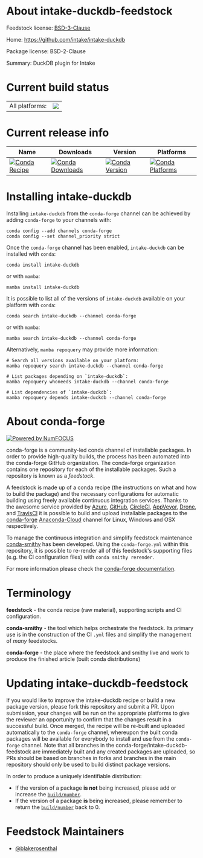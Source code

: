 About intake-duckdb-feedstock
=============================

Feedstock license: [BSD-3-Clause](https://github.com/conda-forge/intake-duckdb-feedstock/blob/main/LICENSE.txt)

Home: https://github.com/intake/intake-duckdb

Package license: BSD-2-Clause

Summary: DuckDB plugin for Intake

Current build status
====================


<table><tr><td>All platforms:</td>
    <td>
      <a href="https://dev.azure.com/conda-forge/feedstock-builds/_build/latest?definitionId=19108&branchName=main">
        <img src="https://dev.azure.com/conda-forge/feedstock-builds/_apis/build/status/intake-duckdb-feedstock?branchName=main">
      </a>
    </td>
  </tr>
</table>

Current release info
====================

| Name | Downloads | Version | Platforms |
| --- | --- | --- | --- |
| [![Conda Recipe](https://img.shields.io/badge/recipe-intake--duckdb-green.svg)](https://anaconda.org/conda-forge/intake-duckdb) | [![Conda Downloads](https://img.shields.io/conda/dn/conda-forge/intake-duckdb.svg)](https://anaconda.org/conda-forge/intake-duckdb) | [![Conda Version](https://img.shields.io/conda/vn/conda-forge/intake-duckdb.svg)](https://anaconda.org/conda-forge/intake-duckdb) | [![Conda Platforms](https://img.shields.io/conda/pn/conda-forge/intake-duckdb.svg)](https://anaconda.org/conda-forge/intake-duckdb) |

Installing intake-duckdb
========================

Installing `intake-duckdb` from the `conda-forge` channel can be achieved by adding `conda-forge` to your channels with:

```
conda config --add channels conda-forge
conda config --set channel_priority strict
```

Once the `conda-forge` channel has been enabled, `intake-duckdb` can be installed with `conda`:

```
conda install intake-duckdb
```

or with `mamba`:

```
mamba install intake-duckdb
```

It is possible to list all of the versions of `intake-duckdb` available on your platform with `conda`:

```
conda search intake-duckdb --channel conda-forge
```

or with `mamba`:

```
mamba search intake-duckdb --channel conda-forge
```

Alternatively, `mamba repoquery` may provide more information:

```
# Search all versions available on your platform:
mamba repoquery search intake-duckdb --channel conda-forge

# List packages depending on `intake-duckdb`:
mamba repoquery whoneeds intake-duckdb --channel conda-forge

# List dependencies of `intake-duckdb`:
mamba repoquery depends intake-duckdb --channel conda-forge
```


About conda-forge
=================

[![Powered by
NumFOCUS](https://img.shields.io/badge/powered%20by-NumFOCUS-orange.svg?style=flat&colorA=E1523D&colorB=007D8A)](https://numfocus.org)

conda-forge is a community-led conda channel of installable packages.
In order to provide high-quality builds, the process has been automated into the
conda-forge GitHub organization. The conda-forge organization contains one repository
for each of the installable packages. Such a repository is known as a *feedstock*.

A feedstock is made up of a conda recipe (the instructions on what and how to build
the package) and the necessary configurations for automatic building using freely
available continuous integration services. Thanks to the awesome service provided by
[Azure](https://azure.microsoft.com/en-us/services/devops/), [GitHub](https://github.com/),
[CircleCI](https://circleci.com/), [AppVeyor](https://www.appveyor.com/),
[Drone](https://cloud.drone.io/welcome), and [TravisCI](https://travis-ci.com/)
it is possible to build and upload installable packages to the
[conda-forge](https://anaconda.org/conda-forge) [Anaconda-Cloud](https://anaconda.org/)
channel for Linux, Windows and OSX respectively.

To manage the continuous integration and simplify feedstock maintenance
[conda-smithy](https://github.com/conda-forge/conda-smithy) has been developed.
Using the ``conda-forge.yml`` within this repository, it is possible to re-render all of
this feedstock's supporting files (e.g. the CI configuration files) with ``conda smithy rerender``.

For more information please check the [conda-forge documentation](https://conda-forge.org/docs/).

Terminology
===========

**feedstock** - the conda recipe (raw material), supporting scripts and CI configuration.

**conda-smithy** - the tool which helps orchestrate the feedstock.
                   Its primary use is in the construction of the CI ``.yml`` files
                   and simplify the management of *many* feedstocks.

**conda-forge** - the place where the feedstock and smithy live and work to
                  produce the finished article (built conda distributions)


Updating intake-duckdb-feedstock
================================

If you would like to improve the intake-duckdb recipe or build a new
package version, please fork this repository and submit a PR. Upon submission,
your changes will be run on the appropriate platforms to give the reviewer an
opportunity to confirm that the changes result in a successful build. Once
merged, the recipe will be re-built and uploaded automatically to the
`conda-forge` channel, whereupon the built conda packages will be available for
everybody to install and use from the `conda-forge` channel.
Note that all branches in the conda-forge/intake-duckdb-feedstock are
immediately built and any created packages are uploaded, so PRs should be based
on branches in forks and branches in the main repository should only be used to
build distinct package versions.

In order to produce a uniquely identifiable distribution:
 * If the version of a package **is not** being increased, please add or increase
   the [``build/number``](https://docs.conda.io/projects/conda-build/en/latest/resources/define-metadata.html#build-number-and-string).
 * If the version of a package **is** being increased, please remember to return
   the [``build/number``](https://docs.conda.io/projects/conda-build/en/latest/resources/define-metadata.html#build-number-and-string)
   back to 0.

Feedstock Maintainers
=====================

* [@blakerosenthal](https://github.com/blakerosenthal/)

